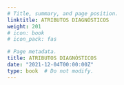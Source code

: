 ```yaml
---
# Title, summary, and page position.
linktitle: ATRIBUTOS DIAGNÓSTICOS
weight: 201
# icon: book
# icon_pack: fas

# Page metadata.
title: ATRIBUTOS DIAGNÓSTICOS
date: "2021-12-04T00:00:00Z"
type: book  # Do not modify.
---
```

